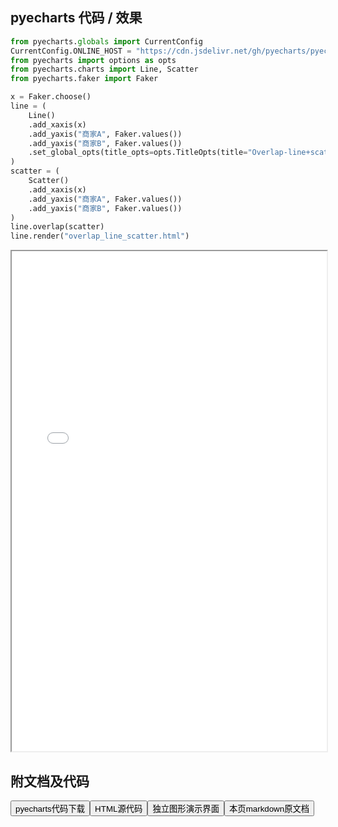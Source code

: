 
## pyecharts 代码 / 效果

```python
from pyecharts.globals import CurrentConfig
CurrentConfig.ONLINE_HOST = "https://cdn.jsdelivr.net/gh/pyecharts/pyecharts-assets@latest/assets/"
from pyecharts import options as opts
from pyecharts.charts import Line, Scatter
from pyecharts.faker import Faker

x = Faker.choose()
line = (
    Line()
    .add_xaxis(x)
    .add_yaxis("商家A", Faker.values())
    .add_yaxis("商家B", Faker.values())
    .set_global_opts(title_opts=opts.TitleOpts(title="Overlap-line+scatter"))
)
scatter = (
    Scatter()
    .add_xaxis(x)
    .add_yaxis("商家A", Faker.values())
    .add_yaxis("商家B", Faker.values())
)
line.overlap(scatter)
line.render("overlap_line_scatter.html")

```

<iframe width="100%" height="800px" src="/pyecharts/Overlap/overlap_line_scatter.html"></iframe>

## 附文档及代码

<a href="https://cdn.jsdelivr.net/gh/wfy-belief/python/docs/pyecharts/Overlap/overlap_line_scatter.py"><button class="mybutton">pyecharts代码下载</button></a><a href="https://cdn.jsdelivr.net/gh/wfy-belief/python/docs/pyecharts/Overlap/overlap_line_scatter.html"><button class="mybutton">HTML源代码</button></a><a href="https://python.wfyblog.cn/pyecharts/Overlap/overlap_line_scatter.html"><button class="mybutton">独立图形演示界面</button></a><a href="https://cdn.jsdelivr.net/gh/wfy-belief/python/docs/pyecharts/Overlap/overlap_line_scatter.md"><button class="mybutton">本页markdown原文档</button></a>